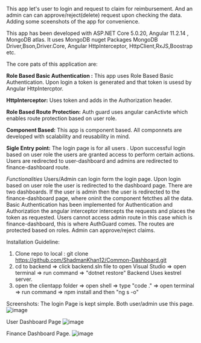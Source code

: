 This app let's user to login and request to claim for reimbursement. And an admin can can approve/reject(delete) request upon checking the data.
Adding some sceenshots of the app for convenience. 

This app has been developed with ASP.NET Core 5.0.20, Angular 11.2.14 , MongoDB atlas. It uses MongoDB nuget Packages MongoDB Driver,Bson,Driver.Core, Angular HttpInterceptor,
HttpClient,RxJS,Boostrap etc.

The core pats of this application are:

**Role Based Basic Authentication :** This app uses Role Based Basic Authentication. Upon login a token is generated and that token is usesd by Angular HttpIntercptor.

**HttpInterceptor:** Uses token and adds in the Authorization header.

**Role Based Route Protection:** Auth guard uses angular canActivte which enables route protection based on user role.

**Component Based:** This app is component based. All componnets are developed with scalability and reusability in mind.

**Sigle Entry point:** The login page is for all users . Upon successful login based on user role the users are granted access to perform certain actions. Users are redirected to 
user-dashboard and admins are redirected to finance-dashboard route. 

*Functionalities*
Users/Admin can login form the login page. Upon login based on user role the user is redirected to the dashboard page. There are two dashboards. If the user is admin then 
the user is redirected to the finance-dashboard page, where oninit the component fetcthes all the data. Basic Authentication has been implemented for Authentication and Authorization
the angular interceptor intercepts the requests and places the token as requested. Users cannot access admin route in this case which is finance-dashboard, this is where 
AuthGuard comes. The routes are protected based on roles. Admin can approve/reject claims. 

Installation Guideline:
1. Clone repo to local :  git clone https://github.com/ShadmanKhan12/Common-Dashboard.git
2. cd to backend => click backend.sln file to open Visual Studio => open terminal => run command => "dotnet restore"
Backend Uses kestrel server. 
3. open the clientapp folder => open shell => type "code ." => open terminal => run command => npm install and then "ng s -o"

Screenshots:
The login Page is kept simple. Both user/admin use this page.
![image](https://user-images.githubusercontent.com/71847918/121813600-8133a580-cc8e-11eb-826d-ced47d80d955.png)

User Dashboard Page
![image](https://user-images.githubusercontent.com/71847918/121813653-cce64f00-cc8e-11eb-8239-3e640de19378.png)

Finance Dashboard Page. 
![image](https://user-images.githubusercontent.com/71847918/121813718-20f13380-cc8f-11eb-8b65-d2faccc25530.png)
















